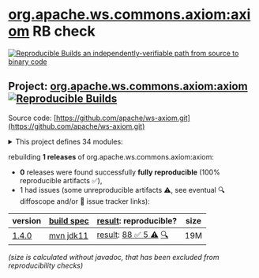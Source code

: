 [org.apache.ws.commons.axiom:axiom](https://central.sonatype.com/artifact/org.apache.ws.commons.axiom/axiom/versions) RB check
=======

[![Reproducible Builds](https://reproducible-builds.org/images/logos/rb.svg) an independently-verifiable path from source to binary code](https://reproducible-builds.org/)

## Project: [org.apache.ws.commons.axiom:axiom](https://central.sonatype.com/artifact/org.apache.ws.commons.axiom/axiom/versions) [![Reproducible Builds](https://img.shields.io/endpoint?url=https://raw.githubusercontent.com/jvm-repo-rebuild/reproducible-central/master/content/org/apache/ws/commons/axiom/badge.json)](https://github.com/jvm-repo-rebuild/reproducible-central/blob/master/content/org/apache/ws/commons/axiom/README.md)

Source code: [https://github.com/apache/ws-axiom.git](https://github.com/apache/ws-axiom.git)

<details><summary>This project defines 34 modules:</summary>

* [org.apache.ws.commons.axiom:axiom](https://central.sonatype.com/artifact/org.apache.ws.commons.axiom/axiom/1.4.0)
* [org.apache.ws.commons.axiom:axiom-api](https://central.sonatype.com/artifact/org.apache.ws.commons.axiom/axiom-api/1.4.0)
* [org.apache.ws.commons.axiom:axiom-compat](https://central.sonatype.com/artifact/org.apache.ws.commons.axiom/axiom-compat/1.4.0)
* [org.apache.ws.commons.axiom:axiom-dom](https://central.sonatype.com/artifact/org.apache.ws.commons.axiom/axiom-dom/1.4.0)
* [org.apache.ws.commons.axiom:axiom-impl](https://central.sonatype.com/artifact/org.apache.ws.commons.axiom/axiom-impl/1.4.0)
* [org.apache.ws.commons.axiom:axiom-jaxb](https://central.sonatype.com/artifact/org.apache.ws.commons.axiom/axiom-jaxb/1.4.0)
* [org.apache.ws.commons.axiom:axiom-testsuite](https://central.sonatype.com/artifact/org.apache.ws.commons.axiom/axiom-testsuite/1.4.0)
* [org.apache.ws.commons.axiom:axiom-truth](https://central.sonatype.com/artifact/org.apache.ws.commons.axiom/axiom-truth/1.4.0)
* [org.apache.ws.commons.axiom:axiom-weaver](https://central.sonatype.com/artifact/org.apache.ws.commons.axiom/axiom-weaver/1.4.0)
* [org.apache.ws.commons.axiom:axiom-weaver-annotations](https://central.sonatype.com/artifact/org.apache.ws.commons.axiom/axiom-weaver-annotations/1.4.0)
* [org.apache.ws.commons.axiom:axiom-weaver-maven-plugin](https://central.sonatype.com/artifact/org.apache.ws.commons.axiom/axiom-weaver-maven-plugin/1.4.0)
* [org.apache.ws.commons.axiom:base64-utils](https://central.sonatype.com/artifact/org.apache.ws.commons.axiom/base64-utils/1.4.0)
* [org.apache.ws.commons.axiom:buildutils](https://central.sonatype.com/artifact/org.apache.ws.commons.axiom/buildutils/1.4.0)
* [org.apache.ws.commons.axiom:buildutils-maven-plugin](https://central.sonatype.com/artifact/org.apache.ws.commons.axiom/buildutils-maven-plugin/1.4.0)
* [org.apache.ws.commons.axiom:components](https://central.sonatype.com/artifact/org.apache.ws.commons.axiom/components/1.4.0)
* [org.apache.ws.commons.axiom:core-mixins](https://central.sonatype.com/artifact/org.apache.ws.commons.axiom/core-mixins/1.4.0)
* [org.apache.ws.commons.axiom:core-streams](https://central.sonatype.com/artifact/org.apache.ws.commons.axiom/core-streams/1.4.0)
* [org.apache.ws.commons.axiom:dom-mixins](https://central.sonatype.com/artifact/org.apache.ws.commons.axiom/dom-mixins/1.4.0)
* [org.apache.ws.commons.axiom:dom-testsuite](https://central.sonatype.com/artifact/org.apache.ws.commons.axiom/dom-testsuite/1.4.0)
* [org.apache.ws.commons.axiom:implementations](https://central.sonatype.com/artifact/org.apache.ws.commons.axiom/implementations/1.4.0)
* [org.apache.ws.commons.axiom:jaxen-testsuite](https://central.sonatype.com/artifact/org.apache.ws.commons.axiom/jaxen-testsuite/1.4.0)
* [org.apache.ws.commons.axiom:jaxp-testsuite](https://central.sonatype.com/artifact/org.apache.ws.commons.axiom/jaxp-testsuite/1.4.0)
* [org.apache.ws.commons.axiom:mixins](https://central.sonatype.com/artifact/org.apache.ws.commons.axiom/mixins/1.4.0)
* [org.apache.ws.commons.axiom:multiton](https://central.sonatype.com/artifact/org.apache.ws.commons.axiom/multiton/1.4.0)
* [org.apache.ws.commons.axiom:om-mixins](https://central.sonatype.com/artifact/org.apache.ws.commons.axiom/om-mixins/1.4.0)
* [org.apache.ws.commons.axiom:saaj-testsuite](https://central.sonatype.com/artifact/org.apache.ws.commons.axiom/saaj-testsuite/1.4.0)
* [org.apache.ws.commons.axiom:shade-axiom-xml](https://central.sonatype.com/artifact/org.apache.ws.commons.axiom/shade-axiom-xml/1.4.0)
* [org.apache.ws.commons.axiom:soap-testsuite](https://central.sonatype.com/artifact/org.apache.ws.commons.axiom/soap-testsuite/1.4.0)
* [org.apache.ws.commons.axiom:spring-ws-testsuite](https://central.sonatype.com/artifact/org.apache.ws.commons.axiom/spring-ws-testsuite/1.4.0)
* [org.apache.ws.commons.axiom:testing](https://central.sonatype.com/artifact/org.apache.ws.commons.axiom/testing/1.4.0)
* [org.apache.ws.commons.axiom:testutils](https://central.sonatype.com/artifact/org.apache.ws.commons.axiom/testutils/1.4.0)
* [org.apache.ws.commons.axiom:xml-testsuite](https://central.sonatype.com/artifact/org.apache.ws.commons.axiom/xml-testsuite/1.4.0)
* [org.apache.ws.commons.axiom:xml-truth](https://central.sonatype.com/artifact/org.apache.ws.commons.axiom/xml-truth/1.4.0)
* [org.apache.ws.commons.axiom:xml-utils](https://central.sonatype.com/artifact/org.apache.ws.commons.axiom/xml-utils/1.4.0)
</details>

rebuilding **1 releases** of org.apache.ws.commons.axiom:axiom:
- **0** releases were found successfully **fully reproducible** (100% reproducible artifacts :white_check_mark:),
- 1 had issues (some unreproducible artifacts :warning:, see eventual :mag: diffoscope and/or :memo: issue tracker links):

| version | [build spec](/BUILDSPEC.md) | [result](https://reproducible-builds.org/docs/jvm/): reproducible? | size |
| -- | --------- | ------ | -- |
| [1.4.0](https://central.sonatype.com/artifact/org.apache.ws.commons.axiom/axiom/1.4.0/pom) | [mvn jdk11](axiom-1.4.0.buildspec) | [result](axiom-1.4.0.buildinfo): [88 :white_check_mark:  5 :warning:](axiom-1.4.0.buildcompare) [:mag:](axiom-1.4.0.diffoscope) | 19M |

<i>(size is calculated without javadoc, that has been excluded from reproducibility checks)</i>
